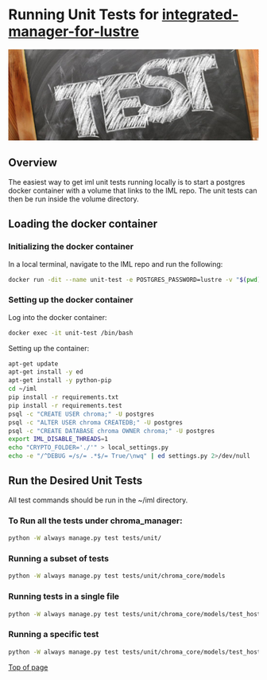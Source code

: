 # Running Unit Tests for [integrated-manager-for-lustre](https://github.com/whamcloud/integrated-manager-for-lustre)

![Unit Testing](md_Graphics/test.png)

## Overview

The easiest way to get iml unit tests running locally is to start a postgres docker container with a volume that links to the IML repo. The unit tests can then be run inside the volume directory.

## Loading the docker container

### Initializing the docker container

In a local terminal, navigate to the IML repo and run the following:

```sh
docker run -dit --name unit-test -e POSTGRES_PASSWORD=lustre -v "$(pwd)":/root/iml postgres
```

### Setting up the docker container

Log into the docker container:

```sh
docker exec -it unit-test /bin/bash
```

Setting up the container:

```sh
apt-get update
apt-get install -y ed
apt-get install -y python-pip
cd ~/iml
pip install -r requirements.txt
pip install -r requirements.test
psql -c "CREATE USER chroma;" -U postgres
psql -c "ALTER USER chroma CREATEDB;" -U postgres
psql -c "CREATE DATABASE chroma OWNER chroma;" -U postgres
export IML_DISABLE_THREADS=1
echo "CRYPTO_FOLDER='./'" > local_settings.py
echo -e "/^DEBUG =/s/= .*$/= True/\nwq" | ed settings.py 2>/dev/null
```

## Run the Desired Unit Tests

All test commands should be run in the ~/iml directory.

### To Run all the tests under chroma_manager:

```sh
python -W always manage.py test tests/unit/
```

### Running a subset of tests

```sh
python -W always manage.py test tests/unit/chroma_core/models
```

### Running tests in a single file

```sh
python -W always manage.py test tests/unit/chroma_core/models/test_host.py
```

### Running a specific test

```sh
python -W always manage.py test tests/unit/chroma_core/models/test_host.py:TestHostListMixin:test_cached_hosts
```

[Top of page](#running-unit-tests-for-integrated-manager-for-lustre)
